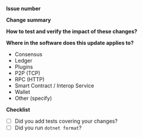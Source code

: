 **Issue number**

**Change summary**

**How to test and verify the impact of these changes?**

**Where in the software does this update applies to?**
- Consensus
- Ledger
- Plugins
- P2P (TCP)
- RPC (HTTP)
- Smart Contract / Interop Service
- Wallet
- Other (specify)

**Checklist**
- [ ] Did you add tests covering your changes?
- [ ] Did you run `dotnet format`?
